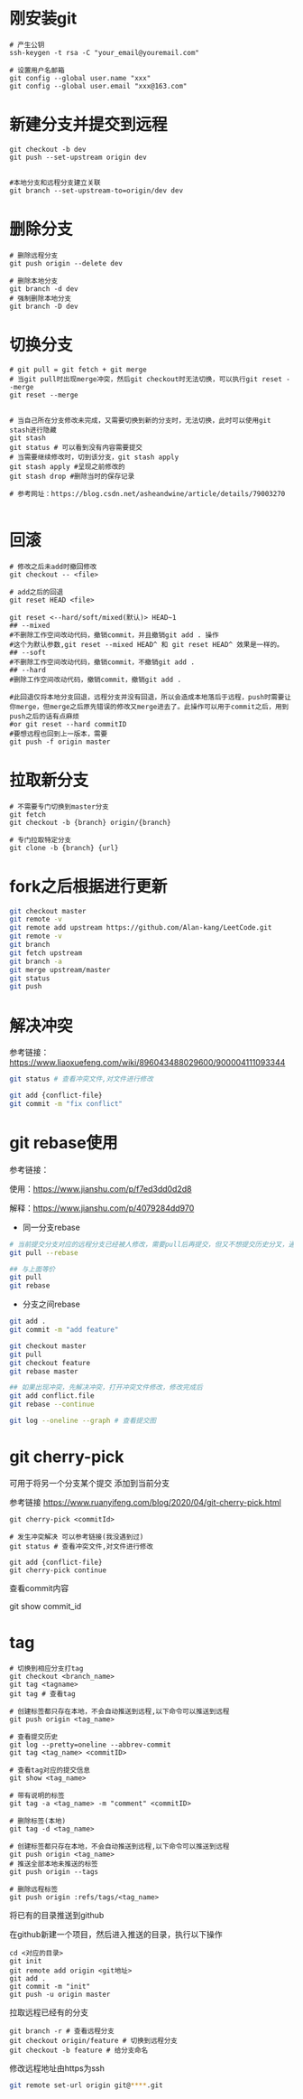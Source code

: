 # 刚安装git

```shell
# 产生公钥
ssh-keygen -t rsa -C "your_email@youremail.com"

# 设置用户名邮箱
git config --global user.name "xxx"
git config --global user.email "xxx@163.com"
```



# 新建分支并提交到远程

```shell
git checkout -b dev
git push --set-upstream origin dev


#本地分支和远程分支建立关联
git branch --set-upstream-to=origin/dev dev
```



# 删除分支

```shell
# 删除远程分支
git push origin --delete dev

# 删除本地分支
git branch -d dev
# 强制删除本地分支
git branch -D dev
```



# 切换分支

```shell
# git pull = git fetch + git merge
# 当git pull时出现merge冲突，然后git checkout时无法切换，可以执行git reset --merge
git reset --merge


# 当自己所在分支修改未完成，又需要切换到新的分支时，无法切换，此时可以使用git stash进行隐藏
git stash
git status # 可以看到没有内容需要提交
# 当需要继续修改时，切到该分支，git stash apply
git stash apply #呈现之前修改的
git stash drop #删除当时的保存记录

# 参考网址：https://blog.csdn.net/asheandwine/article/details/79003270


```



# 回滚

```shell
# 修改之后未add时撤回修改
git checkout -- <file>

# add之后的回退
git reset HEAD <file>

git reset <--hard/soft/mixed(默认)> HEAD~1
## --mixed 
#不删除工作空间改动代码，撤销commit，并且撤销git add . 操作
#这个为默认参数,git reset --mixed HEAD^ 和 git reset HEAD^ 效果是一样的。
## --soft  
#不删除工作空间改动代码，撤销commit，不撤销git add . 
## --hard
#删除工作空间改动代码，撤销commit，撤销git add .

#此回退仅将本地分支回退，远程分支并没有回退，所以会造成本地落后于远程，push时需要让你merge，但merge之后原先错误的修改又merge进去了。此操作可以用于commit之后，用到push之后的话有点麻烦
#or git reset --hard commitID 
#要想远程也回到上一版本，需要
git push -f origin master

```



# 拉取新分支

```shell
# 不需要专门切换到master分支
git fetch
git checkout -b {branch} origin/{branch}

# 专门拉取特定分支
git clone -b {branch} {url}
```



# fork之后根据进行更新

```sh
git checkout master
git remote -v
git remote add upstream https://github.com/Alan-kang/LeetCode.git
git remote -v
git branch
git fetch upstream
git branch -a
git merge upstream/master
git status
git push
```



# 解决冲突

参考链接：https://www.liaoxuefeng.com/wiki/896043488029600/900004111093344

```bash
git status # 查看冲突文件,对文件进行修改

git add {conflict-file}
git commit -m "fix conflict"

```



# git rebase使用

参考链接：

使用：https://www.jianshu.com/p/f7ed3dd0d2d8

解释：https://www.jianshu.com/p/4079284dd970

- 同一分支rebase

```bash
# 当前提交分支对应的远程分支已经被人修改，需要pull后再提交，但又不想提交历史分叉，通过rebase可以解决，将自己的修改添加到最后
git pull --rebase

## 与上面等价
git pull
git rebase
```

- 分支之间rebase

```bash
git add .
git commit -m "add feature"

git checkout master
git pull
git checkout feature
git rebase master

## 如果出现冲突，先解决冲突，打开冲突文件修改，修改完成后
git add conflict.file
git rebase --continue

git log --oneline --graph # 查看提交图

```



# git cherry-pick

可用于将另一个分支某个提交 添加到当前分支

参考链接 https://www.ruanyifeng.com/blog/2020/04/git-cherry-pick.html

```shell
git cherry-pick <commitId>

# 发生冲突解决 可以参考链接(我没遇到过)
git status # 查看冲突文件,对文件进行修改

git add {conflict-file}
git cherry-pick continue
```



 查看commit内容  

 git show commit_id



# tag

```shell
# 切换到相应分支打tag
git checkout <branch_name>
git tag <tagname>
git tag # 查看tag

# 创建标签都只存在本地，不会自动推送到远程,以下命令可以推送到远程
git push origin <tag_name>

# 查看提交历史
git log --pretty=oneline --abbrev-commit
git tag <tag_name> <commitID>

# 查看tag对应的提交信息
git show <tag_name>

# 带有说明的标签
git tag -a <tag_name> -m "comment" <commitID>

# 删除标签(本地)
git tag -d <tag_name>

# 创建标签都只存在本地，不会自动推送到远程,以下命令可以推送到远程
git push origin <tag_name>
# 推送全部本地未推送的标签
git push origin --tags

# 删除远程标签
git push origin :refs/tags/<tag_name>
```



将已有的目录推送到github

在github新建一个项目，然后进入推送的目录，执行以下操作

```shell
cd <对应的目录>
git init
git remote add origin <git地址>
git add .
git commit -m "init"
git push -u origin master
```





拉取远程已经有的分支

```shell
git branch -r # 查看远程分支
git checkout origin/feature # 切换到远程分支
git checkout -b feature # 给分支命名
```



 修改远程地址由https为ssh

```bash
git remote set-url origin git@****.git
```



